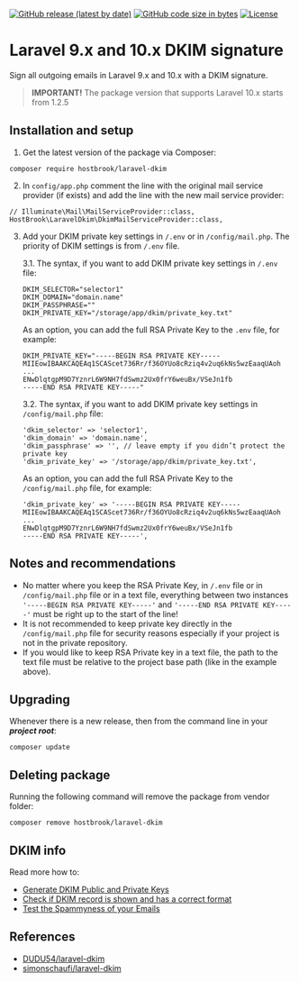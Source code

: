 <a href="https://github.com/hostbrook/laravel-dkim"><img alt="GitHub release (latest by date)" src="https://img.shields.io/github/v/release/hostbrook/laravel-dkim"></a>
<a href="https://github.com/hostbrook/laravel-dkim"><img alt="GitHub code size in bytes" src="https://img.shields.io/github/languages/code-size/hostbrook/laravel-dkim"></a>
<a href="https://github.com/hostbrook/laravel-dkim"><img alt="License" src="https://img.shields.io/github/license/hostbrook/laravel-dkim"></a>

<p></p>

# Laravel 9.x and 10.x DKIM signature

Sign all outgoing emails in Laravel 9.x and 10.x with a DKIM signature.

> **IMPORTANT!** The package version that supports Laravel 10.x starts from 1.2.5

## Installation and setup

1. Get the latest version of the package via Composer:

```
composer require hostbrook/laravel-dkim
```

2. In `config/app.php` comment the line with the original mail service provider (if exists) and add the line with the new mail service provider:

```
// Illuminate\Mail\MailServiceProvider::class,
HostBrook\LaravelDkim\DkimMailServiceProvider::class,
```

3. Add your DKIM private key settings in `/.env` or in `/config/mail.php`. The priority of DKIM settings is from `/.env` file.

   3.1. The syntax, if you want to add DKIM private key settings in `/.env` file:

   ```
   DKIM_SELECTOR="selector1"
   DKIM_DOMAIN="domain.name"
   DKIM_PASSPHRASE=""
   DKIM_PRIVATE_KEY="/storage/app/dkim/private_key.txt"
   ```

   As an option, you can add the full RSA Private Key to the `.env` file, for example:

   ```
   DKIM_PRIVATE_KEY="-----BEGIN RSA PRIVATE KEY-----
   MIIEowIBAAKCAQEAq1SCAScet736Rr/f36OYUo8cRziq4v2uq6kNs5wzEaaqUAoh
   ...
   ENwDlqtgpM9D7YznrL6W9NH7fdSwmz2Ux0frY6weuBx/VSeJn1fb
   -----END RSA PRIVATE KEY-----"
   ```

   3.2. The syntax, if you want to add DKIM private key settings in `/config/mail.php` file:

   ```
   'dkim_selector' => 'selector1',
   'dkim_domain' => 'domain.name',
   'dkim_passphrase' => '', // leave empty if you didn’t protect the private key
   'dkim_private_key' => '/storage/app/dkim/private_key.txt',
   ```

   As an option, you can add the full RSA Private Key to the `/config/mail.php` file, for example:

   ```
   'dkim_private_key' => '-----BEGIN RSA PRIVATE KEY-----
   MIIEowIBAAKCAQEAq1SCAScet736Rr/f36OYUo8cRziq4v2uq6kNs5wzEaaqUAoh
   ...
   ENwDlqtgpM9D7YznrL6W9NH7fdSwmz2Ux0frY6weuBx/VSeJn1fb
   -----END RSA PRIVATE KEY-----',
   ```

## Notes and recommendations

- No matter where you keep the RSA Private Key, in `/.env` file or in `/config/mail.php` file or in a text file, everything between two instances `'-----BEGIN RSA PRIVATE KEY-----'` and `'-----END RSA PRIVATE KEY-----'` must be right up to the start of the line!
- It is not recommended to keep private key directly in the `/config/mail.php` file for security reasons especially if your project is not in the private repository.
- If you would like to keep RSA Private key in a text file, the path to the text file must be relative to the project base path (like in the example above).

## Upgrading

Whenever there is a new release, then from the command line in your **_project root_**:

```shell
composer update
```

## Deleting package

Running the following command will remove the package from vendor folder:

```shell
composer remove hostbrook/laravel-dkim
```

## DKIM info

Read more how to:

- [Generate DKIM Public and Private Keys](https://tools.socketlabs.com/dkim/generator)
- [Check if DKIM record is shown and has a correct format](https://dmarcly.com/tools/dkim-record-checker)
- [Test the Spammyness of your Emails](https://www.mail-tester.com)

## References

- [DUDU54/laravel-dkim](https://github.com/DUDU54/laravel-dkim)
- [simonschaufi/laravel-dkim](https://github.com/simonschaufi/laravel-dkim)

